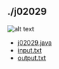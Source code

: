 ## ./j02029
![alt text](image.png)

- [j02029.java](j02029.java)
- [input.txt](input.txt)
- [output.txt](output.txt)
